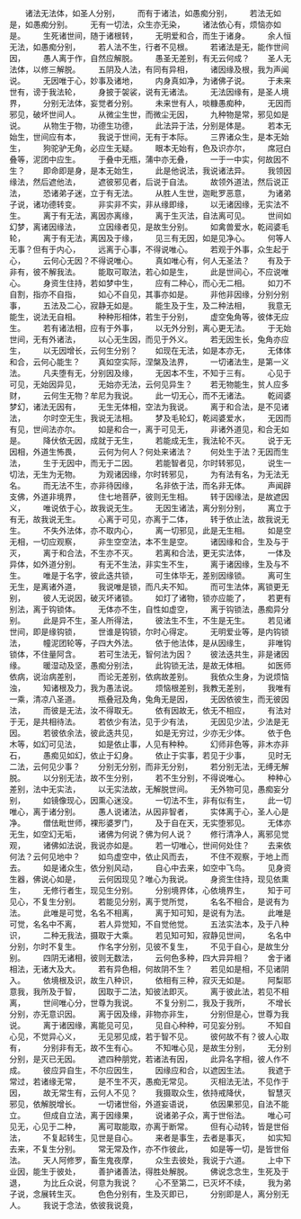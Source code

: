 <!-- { "loadSidebar": true } -->
　　诸法无法体，如圣人分别，
　　而有于诸法，如愚痴分别，
　　若法无如是，如愚痴分别。
　　无有一切法，众生亦无染，
　　诸法依心有，烦恼亦如是。
　　生死诸世间，随于诸根转，
　　无明爱和合，而生于诸身。
　　余人恒无法，如愚痴分别，
　　若人法不生，行者不见根。
　　若诸法是无，能作世间因，
　　愚人离于作，自然应解脱。
　　愚圣无差别，有无云何成？
　　圣人无法体，以修三解脱。
　　五阴及人法，有同有异相，
　　诸因缘及根，我为声闻说。
　　无因唯于心，妙事及诸地，
　　内身真如净，为诸佛子说。
　　于未来世有，谤于我法轮，
　　身披于袈裟，说有无诸法。
　　无法因缘有，是圣人境界，
　　分别无法体，妄觉者分别。
　　未来世有人，啖糠愚痴种，
　　无因而邪见，破坏世间人。
　　从微尘生世，而微尘无因，
　　九种物是常，邪见如是说。
　　从物生于物，功德生功德，
　　此法异于法，分别是体是。
　　若本无始生，世间应有本，
　　我说于世间，无有于本际。
　　三界诸众生，是本无始生，
　　狗驼驴无角，必应生无疑。
　　眼本无始有，色及识亦尔，
　　席冠白叠等，泥团中应生。
　　于叠中无瓶，蒲中亦无叠，
　　一于一中实，何故因不生？
　　即命即是身，是本无始生，
　　此是他说法，我说诸法异。
　　我领因缘法，然后遮他法，
　　遮彼邪见者，后说于自法。
　　故领外道法，然后说正法，
　　恐诸弟子迷，立于有无法。
　　从胜人生世，迦毗罗恶意，
　　为诸弟子说，诸功德转变。
　　非实非不实，非从缘即缘，
　　以无诸因缘，无实法不生。
　　离于有无法，离因亦离缘，
　　离于生灭法，自法离可见。
　　世间如幻梦，离诸因缘法，
　　立因缘者见，是故生分别。
　　如禽兽爱水，乾闼婆毛轮，
　　离于有无法，离因及于缘，
　　见三有无因，如是见净心。
　　何等人无事？但有于内心，
　　远离于心事，不得说唯心。
　　若观于外事，众生起于心，
　　云何心无因？不得说唯心。
　　真如唯心有，何人无圣法？
　　有及于非有，彼不解我法。
　　能取可取法，若心如是生，
　　此是世间心，不应说唯心。
　　身资生住持，若如梦中生，
　　应有二种心，而心无二相。
　　如刀不自割，指亦不自指，
　　如心不自见，其事亦如是。
　　非他非因缘，分别分别事，
　　五法及二心，寂静无如是。
　　能生及于生，及二种法相，
　　我意无能生，说法无自相。
　　种种形相体，若生于分别，
　　虚空兔角等，彼体无应生。
　　若有诸法相，应有于外事，
　　以无外分别，离心更无法。
　　于无始世间，无有外诸法，
　　以心无生因，而见于外义。
　　若无因生长，兔角亦应生，
　　以无因增长，云何生分别？
　　如现在无法，如是本亦无，
　　无体体和合，云何心能生？
　　真如空实际，涅槃及法界，
　　一切诸法生，是第一义法。
　　凡夫堕有无，分别因及缘，
　　无因本不生，不知于三有。
　　心见于可见，无始因异见，
　　无始亦无法，云何见异生？
　　若无物能生，贫人应多财，
　　云何生无物？牟尼为我说。
　　此一切无心，而不无诸法。
　　乾闼婆梦幻，诸法无因有，
　　无生无体相，空法为我说。
　　离于和合法，是不见诸法，
　　尔时空无生，我说无法相。
　　梦及毛轮幻，乾闼婆爱水，
　　无因而有见，世间法亦尔。
　　如是和合一，离于可见无，
　　非诸外道见，和合无如是。
　　降伏依无因，成就于无生，
　　若能成无生，我法轮不灭。
　　说于无因相，外道生怖畏，
　　云何为何人？何处来诸法？
　　何处生于法？无因而生法，
　　生于无因中，而无于二因。
　　若能智者见，尔时转邪见，
　　说生一切法，无生为无物。
　　为观诸因缘，尔时转邪见，
　　为有法有名，为无法无名。
　　而无法不生，亦非待因缘，
　　名非依于法，而名非无体。
　　声闻辟支佛，外道非境界，
　　住七地菩萨，彼则无生相。
　　转于因缘法，是故遮因义，
　　唯说依于心，故我说无生。
　　无因生诸法，离分别分别，
　　离立于有无，故我说无生。
　　心离于可见，亦离于二体，
　　转于依止法，故我说无生。
　　不失外法体，亦不取内心，
　　离一切邪见，此是无生相。
　　如是空无相，一切应观察，
　　非生空空法，本不生是空。
　　诸因缘和合，生及与于灭，
　　离于和合法，不生亦不灭。
　　若离和合法，更无实法体，
　　一体及异体，如外道分别。
　　有无不生法，非实生不生，
　　离于诸因缘，生及与不生。
　　唯是于名字，彼此迭共锁，
　　可生体毕无，差别因缘锁。
　　离可生无生，是离诸外道，
　　我说唯是锁，而凡夫不知。
　　而可生法体，离锁更无别，
　　彼人无说因，破灭坏诸锁。
　　如灯了诸物，锁亦应能了，
　　若更有别法，离于钩锁体。
　　无体亦不生，自性如虚空，
　　离于钩锁法，愚痴异分别。
　　此是异不生，圣人所得法，
　　彼法生不生，不生是无生。
　　若见诸世间，即是缘钩锁，
　　世谁是钩锁，尔时心得定。
　　无明爱业等，是内钩锁法，
　　幢泥团轮等，子四大外法。
　　依于他法体，是从因缘生，
　　非唯钩锁体，不住量阿含。
　　若可生法无，智何法为因？
　　彼法迭共生，非是诸因缘。
　　暖湿动及坚，愚痴分别法，
　　此钩锁无法，是故无体相。
　　如医师依病，说治病差别，
　　而论无差别，依病故差别。
　　我依众生身，为说烦恼浊，
　　知诸根及力，我为愚法说。
　　烦恼根差别，我教无差别，
　　我唯有一乘，清凉八圣道。
　　瓶叠冠及角，兔角无是因，
　　无因依彼生，而无彼因法，
　　而彼是无法，汝不得取无。
　　依有因故无，依无不相应，
　　有法对于无，是共相待法。
　　若依少有法，见于少有法，
　　无因见少法，少法是无因。
　　若彼依余法，彼此迭共见，
　　如是无穷过，少亦无少体。
　　依于色木等，如幻可见法，
　　如是依止事，人见有种种。
　　幻师非色等，非木亦非石，
　　愚痴见如幻，依止于幻身。
　　依止于实事，若见于少事，
　　见时无二法，云何见少事？
　　分别无分别，而非无分别，
　　若分别无法，无缚无解脱。
　　以分别无法，故不生分别，
　　若不生分别，不得说唯心。
　　种种心差别，法中无实法，
　　以无实法故，无解脱世间。
　　无外物可见，愚痴妄分别，
　　如镜像现心，因熏心迷没。
　　一切法不生，非有似有生，
　　此一切唯心，离于诸分别。
　　愚人说诸法，从因非智者，
　　实体离于心，圣人心是净。
　　僧佉毗世师，裸形婆罗门，
　　及于自在天，无实堕邪见。
　　无体亦无生，如空幻无垢，
　　诸佛为何说？佛为何人说？
　　修行清净人，离邪见觉观，
　　诸佛如法说，我说亦如是。
　　若一切唯心，世间何处住？
　　去来依何法？云何见地中？
　　如鸟虚空中，依止风而去，
　　不住不观察，于地上而去。
　　如是诸众生，依分别风动，
　　自心中去来，如空中飞鸟。
　　见身资生器，佛说心如是，
　　云何因现见？唯心为我说。
　　身资生住持，现见依熏生，
　　无修行者生，现见生分别。
　　分别境界体，心依境界生，
　　知于可见心，不复生分别。
　　若能见分别，离于觉所觉，
　　名名不相合，是说有为法。
　　此唯是可觉，名名不相离，
　　离于知可知，是说有为法。
　　此唯是可觉，名名中不离，
　　若人异觉知，不自觉他觉。
　　五法实法本，及于八种识，
　　二种无我法，摄取于大乘。
　　若见知可知，寂静见世间，
　　名名中分别，尔时不复生。
　　作名字分别，见彼不复生，
　　不见于自心，是故生分别。
　　四阴无诸相，彼则无数法，
　　云何色多种，四大异异相？
　　舍于诸相法，无诸大及大。
　　若有异色相，何故阴不生？
　　若见如是相，不见诸阴入。
　　依境根及识，故生八种识，
　　依相有三种，寂灭无如是。
　　阿梨耶意我，我所及于智，
　　因取于二法，知彼法即灭。
　　离于彼此法，若见不相离，
　　世间唯心分，世尊为我说。
　　不复分别二，我及于我所，
　　不增长分别，亦无意识因。
　　离于因及缘，非物亦非生，
　　分别但是心，世尊为我说。
　　离于诸因缘，离能见可见，
　　见自心种种，可见妄分别。
　　不知自心见，不觉异心义，
　　无见邪见成，若于智不见。
　　彼何故不有？彼人心取有，
　　分别非有无，故不生有心。
　　不知唯心见，是故生分别，
　　无分别分别，是灭已无因。
　　遮四种朋党，若诸法有因，
　　此异名字相，彼人作不成。
　　彼应异自生，不尔应因生，
　　因缘应和合，以遮因生法。
　　我遮于常过，若诸缘无常，
　　是不生不灭，愚痴无常见。
　　灭相法无法，不见作于因，
　　故无常生有，云何人不见？
　　我摄取众生，依持戒降伏，
　　智慧灭邪见，依解脱增长。
　　一切诸世俗，外道妄语说，
　　依因果邪见，自法不能立。
　　但成自立法，离于因缘果，
　　说诸弟子众，离于世俗法。
　　唯心可见无，心见于二种，
　　离可取能取，亦离于断常。
　　但有心动转，皆是世俗法，
　　不复起转生，见世是自心。
　　来者是事生，去者是事灭，
　　如实知去来，不复生分别。
　　常无常及作，亦不作彼此，
　　如是等一切，是皆世俗法。
　　天人阿修罗，畜生鬼夜摩，
　　众生去彼处，我说于六道。
　　上中下业因，能生于彼处，
　　善护诸善法，得胜处解脱。
　　佛说念念生，生死及于退，
　　为比丘众说，何意为我说？
　　心不至第二，已灭坏不续，
　　我为弟子说，念展转生灭。
　　色色分别有，生及灭即已，
　　分别即是人，离分别无人。
　　我说于念法，依彼我说竟，
